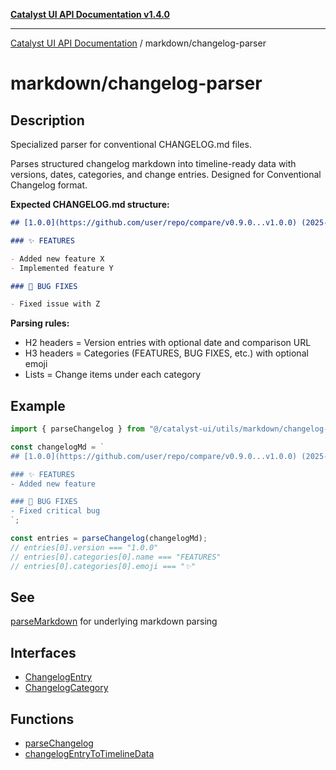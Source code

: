 [**Catalyst UI API Documentation v1.4.0**](../../README.md)

---

[Catalyst UI API Documentation](../../README.md) / markdown/changelog-parser

# markdown/changelog-parser

## Description

Specialized parser for conventional CHANGELOG.md files.

Parses structured changelog markdown into timeline-ready data with versions,
dates, categories, and change entries. Designed for Conventional Changelog format.

**Expected CHANGELOG.md structure:**

```markdown
## [1.0.0](https://github.com/user/repo/compare/v0.9.0...v1.0.0) (2025-10-06)

### ✨ FEATURES

- Added new feature X
- Implemented feature Y

### 🐛 BUG FIXES

- Fixed issue with Z
```

**Parsing rules:**

- H2 headers = Version entries with optional date and comparison URL
- H3 headers = Categories (FEATURES, BUG FIXES, etc.) with optional emoji
- Lists = Change items under each category

## Example

```ts
import { parseChangelog } from "@/catalyst-ui/utils/markdown/changelog-parser";

const changelogMd = `
## [1.0.0](https://github.com/user/repo/compare/v0.9.0...v1.0.0) (2025-10-06)

### ✨ FEATURES
- Added new feature

### 🐛 BUG FIXES
- Fixed critical bug
`;

const entries = parseChangelog(changelogMd);
// entries[0].version === "1.0.0"
// entries[0].categories[0].name === "FEATURES"
// entries[0].categories[0].emoji === "✨"
```

## See

[parseMarkdown](../parser/functions/parseMarkdown.md) for underlying markdown parsing

## Interfaces

- [ChangelogEntry](interfaces/ChangelogEntry.md)
- [ChangelogCategory](interfaces/ChangelogCategory.md)

## Functions

- [parseChangelog](functions/parseChangelog.md)
- [changelogEntryToTimelineData](functions/changelogEntryToTimelineData.md)
